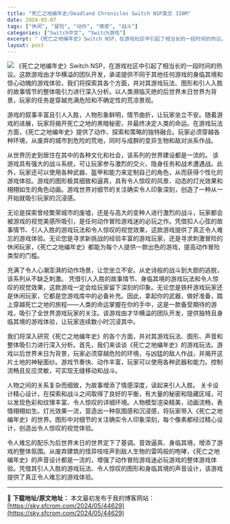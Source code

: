```yaml
---
title: "死亡之地编年史/Deadland Chronicles Switch NSP英文 310M"
date: 2024-05-07
tags: ["休闲", "冒险", "动作", "情感", "战斗"]
categories: ["Switch中文", "Switch游戏"]
excerpt: "《死亡之地编年史》Switch NSP，在游戏社区中引起了相当长的一段时间的热议。这款游戏由才华横溢的团队开发，承诺提供不同于其他任何游戏的身临其境和惊心动魄的游戏体验，我们将探索其各个方面，并对其游戏玩法、图形和引人入胜的故事情节的整体吸引力进行深入分析。以人类濒临灭绝的后世界末日世界为背景，玩家&hellip;"
layout: post
---
```


<img class="aligncenter" src="https://sky.sfcrom.com/wp-content/uploads/2024/05/20240507082124-6b95f.jpeg" />
《死亡之地编年史》Switch NSP，在游戏社区中引起了相当长的一段时间的热议。这款游戏由才华横溢的团队开发，承诺提供不同于其他任何游戏的身临其境和惊心动魄的游戏体验，我们将探索其各个方面，并对其游戏玩法、图形和引人入胜的故事情节的整体吸引力进行深入分析。以人类濒临灭绝的后世界末日世界为背景，玩家的任务是穿越充满危险和不确定性的荒凉景观。

游戏的叙事丰富且引人入胜，人物形象鲜明，情节曲折，让玩家坐立不安。随着游戏的进展，玩家将揭开死亡之地的黑暗秘密，并最终决定人类的命运。在游戏玩法方面，《死亡之地编年史》提供了动作、探索和策略的独特融合。玩家必须穿越各种环境，从废弃的城市到危险的荒地，同时与成群的变异生物和敌对派系作战。

从世界历史到居住在其中的各种文化和社会，该系列的世界建设都是一流的。
该游戏具有强大的战斗系统，可让玩家参与激烈的交火、隐身任务和战术遭遇战。此外，玩家还可以使用各种武器、盔甲和能力来定制自己的角色，从而获得个性化的游戏体验。游戏的图形极其细致和逼真，具有令人惊叹的风景、动态的灯光效果和栩栩如生的角色动画。游戏世界对细节的关注确实令人印象深刻，创造了一种从一开始就吸引玩家的沉浸感。

无论是探索曾经繁荣城市的废墟，还是与高大的变种人进行激烈的战斗，玩家都会被游戏的视觉美感所吸引，是任何动作冒险游戏迷的必玩之作。凭借扣人心弦的故事情节、引人入胜的游戏玩法和令人惊叹的视觉效果，这款游戏提供了真正令人难忘的游戏体验。无论您是寻求新挑战的经验丰富的游戏玩家，还是寻求刺激冒险的休闲玩家，《死亡之地编年史》都能为每个人提供一款出色的游戏，提高动作冒险类型的门槛。

充满了令人心潮澎湃的动作场景，让您坐立不安。从史诗般的战斗到大胆的逃脱，该系列从不缺乏刺激。
凭借引人入胜的故事情节、身临其境的游戏玩法和令人惊叹的视觉效果，这款游戏一定会给玩家留下深刻的印象。无论您是铁杆游戏玩家还是休闲玩家，它都是您游戏库中的必备补充。因此，拿起你的武器，做好准备，踏上穿越死亡之地的旅程——人类的命运掌握在你的手中，这是一款备受期待的游戏，吸引了全世界游戏玩家的关注。该游戏由才华横溢的团队开发，提供独特且身临其境的游戏体验，让玩家连续数小时沉浸其中。

我们将深入研究《死亡之地编年史》的各个方面，并对其游戏玩法、图形、声音和整体吸引力进行深入分析。首先，我们来谈谈《死亡之地编年史》的游戏玩法。游戏以后世界末日为背景，玩家必须穿越危险的环境，与凶猛的敌人作战，并揭开这片土地的神秘面纱。游戏节奏快、动作丰富，玩家可以使用各种武器和能力。控制流畅且反应灵敏，可实现无缝移动和战斗。

人物之间的关系复杂而细致，为故事增添了情感深度，读起来引人入胜。
关卡设计精心设计，在探索和战斗之间取得了良好的平衡，有大量的秘密和隐藏区域，可以发现色彩和纹理丰富、令人惊叹的详细环境。人物模型渲染精美，动画流畅，表情栩栩如生。灯光效果一流，营造出一种氛围感和沉浸感，将玩家带入《死亡之地编年史》的世界。图形中对细节的关注确实令人印象深刻，每个像素都经过精心设计，创造出令人惊叹的视觉体验。

令人难忘的配乐为后世界末日的世界定下了基调。音效逼真、身临其境，增添了游戏的整体氛围。从废弃建筑的怪异吱吱声到敌人生物的雷鸣般的咆哮，《死亡之地编年史》的声音设计都是一流的，增强了动作冒险游戏迷必玩游戏的整体游戏体验。凭借其引人入胜的游戏玩法、令人惊叹的图形和身临其境的声音设计，该游戏提供了真正令人难忘的游戏体验。

---
📖 **下载地址/原文地址：** 本文最初发布于我的博客网站：[https://sky.sfcrom.com/2024/05/44629](https://sky.sfcrom.com/2024/05/44629)
